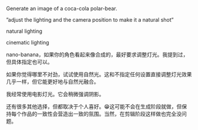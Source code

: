 Generate an image of a coca-cola polar-bear.


”adjust the lighting and the camera position to make it a natural shot”

natural lighting

cinematic lighting

nano-banana，如果你的角色看起来像合成的，最好要求调整灯光。我提到过，但具体指定也可以。

如果你觉得哪里不对劲，试试使用自然光。这和不指定任何设置直接调整灯光效果几乎一样，但它能更好地与自然光融合。

我经常使用电影灯光。它会稍微强调阴影。

还有很多其他选择，但都取决于个人喜好。😁这可能不会在生成阶段就做，但保持每个作品的一致性会营造出一致的氛围。当然，在剪辑阶段这样做也完全没问题。
